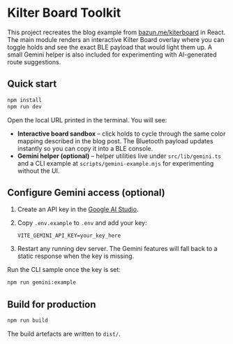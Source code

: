 # Kilter Board Toolkit

This project recreates the blog example from [bazun.me/kiterboard](https://bazun.me/blog/kiterboard/) in
React. The main module renders an interactive Kilter Board overlay where you can toggle holds and see
the exact BLE payload that would light them up. A small Gemini helper is also included for
experimenting with AI-generated route suggestions.

## Quick start

```bash
npm install
npm run dev
```

Open the local URL printed in the terminal. You will see:

- **Interactive board sandbox** – click holds to cycle through the same color mapping described in the
  blog post. The Bluetooth payload updates instantly so you can copy it into a BLE console.
- **Gemini helper (optional)** – helper utilities live under `src/lib/gemini.ts` and a CLI example at
  `scripts/gemini-example.mjs` for experimenting without the UI.

## Configure Gemini access (optional)

1. Create an API key in the [Google AI Studio](https://aistudio.google.com/app/apikey).
2. Copy `.env.example` to `.env` and add your key:

   ```env
   VITE_GEMINI_API_KEY=your_key_here
   ```

3. Restart any running dev server. The Gemini features will fall back to a static response when the
   key is missing.

Run the CLI sample once the key is set:

```bash
npm run gemini:example
```

## Build for production

```bash
npm run build
```

The build artefacts are written to `dist/`.
